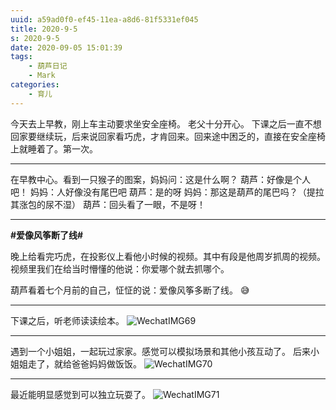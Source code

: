 ```yaml
---
uuid: a59ad0f0-ef45-11ea-a8d6-81f5331ef045
title: 2020-9-5
s: 2020-9-5
date: 2020-09-05 15:01:39
tags:
	- 葫芦日记
	- Mark
categories:
	- 育儿
---
```




今天去上早教，刚上车主动要求坐安全座椅。 老父十分开心。
下课之后一直不想回家要继续玩，后来说回家看巧虎，才肯回来。回来途中困乏的，直接在安全座椅上就睡着了。第一次。

---



在早教中心。看到一只猴子的图案，妈妈问：这是什么啊？
葫芦：好像是个人吧！
妈妈：人好像没有尾巴吧
葫芦：是的呀
妈妈：那这是葫芦的尾巴吗？（提拉其涨包的尿不湿）
葫芦：回头看了一眼，不是呀！

---



**\#爱像风筝断了线\#**

晚上给看完巧虎，在投影仪上看他小时候的视频。其中有段是他周岁抓周的视频。视频里我们在给当时懵懂的他说：你爱哪个就去抓哪个。

葫芦看着七个月前的自己，怔怔的说：爱像风筝多断了线。 😅

---



下课之后，听老师读读绘本。
![WechatIMG69](http://beiming-public.liupei.xin/typora-images/2020-9-5/WechatIMG69.jpg)

----



遇到一个小姐姐，一起玩过家家。感觉可以模拟场景和其他小孩互动了。
后来小姐姐走了，就给爸爸妈妈做饭饭。
![WechatIMG70](http://beiming-public.liupei.xin/typora-images/2020-9-5/WechatIMG70.jpg)

---



最近能明显感觉到可以独立玩耍了。
![WechatIMG71](http://beiming-public.liupei.xin/typora-images/2020-9-5/WechatIMG71.jpg)
